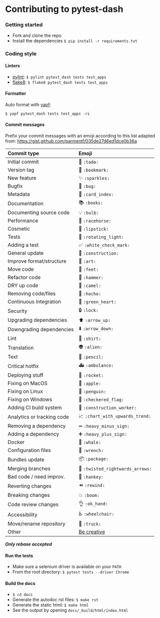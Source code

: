 # Contributing to pytest-dash

### Getting started

- Fork and clone the repo
- Install the dependencies
`$ pip install -r requirements.txt`

### Coding style

#### Linters

- [pylint](https://www.pylint.org/): 
`$ pylint pytest_dash tests test_apps`
- [flake8](http://flake8.pycqa.org/en/latest/): 
`$ flake8 pytest_dash tests test_apps`

#### Formatter 

Auto format with [yapf](https://github.com/google/yapf):

`$ yapf pytest_dash tests test_apps -ri`

#### Commit messages

Prefix your commit messages with an emoji according to this list adapted from:
https://gist.github.com/parmentf/035de27d6ed1dce0b36a

|   Commit type              | Emoji                                         |
|:---------------------------|:----------------------------------------------|
| Initial commit             | :tada: `:tada:`                               |
| Version tag                | :bookmark: `:bookmark:`                       |
| New feature                | :sparkles: `:sparkles:`                       |
| Bugfix                     | :bug: `:bug:`                                 |
| Metadata                   | :card_index: `:card_index:`                   |
| Documentation              | :books: `:books:`                             |
| Documenting source code    | :bulb: `:bulb:`                               |
| Performance                | :racehorse: `:racehorse:`                     |
| Cosmetic                   | :lipstick: `:lipstick:`                       |
| Tests                      | :rotating_light: `:rotating_light:`           |
| Adding a test              | :white_check_mark: `:white_check_mark:`       |
| General update             | :construction: `:construction:`               |
| Improve format/structure   | :art: `:art:`                                 |
| Move code                  | :feet: `:feet:`                               |
| Refactor code              | :hammer: `:hammer:`                           |
| DRY up code                | :camel: `:camel:`                             |
| Removing code/files        | :hocho: `:hocho:`                             |
| Continuous Integration     | :green_heart: `:green_heart:`                 |
| Security                   | :lock: `:lock:`                               |
| Upgrading dependencies     | :arrow_up: `:arrow_up:`                       |
| Downgrading dependencies   | :arrow_down: `:arrow_down:`                   |
| Lint                       | :shirt: `:shirt:`                             |
| Translation                | :alien: `:alien:`                             |
| Text                       | :pencil: `:pencil:`                           |
| Critical hotfix            | :ambulance: `:ambulance:`                     |
| Deploying stuff            | :rocket: `:rocket:`                           |
| Fixing on MacOS            | :apple: `:apple:`                             |
| Fixing on Linux            | :penguin: `:penguin:`                         |
| Fixing on Windows          | :checkered_flag: `:checkered_flag:`           |
| Adding CI build system     | :construction_worker: `:construction_worker:` |
| Analytics or tracking code | :chart_with_upwards_trend: `:chart_with_upwards_trend:` |
| Removing a dependency      | :heavy_minus_sign: `:heavy_minus_sign:`       |
| Adding a dependency        | :heavy_plus_sign: `:heavy_plus_sign:`         |
| Docker                     | :whale: `:whale:`                             |
| Configuration files        | :wrench: `:wrench:`                           |
| Bundles update             | :package: `:package:`                         |
| Merging branches           | :twisted_rightwards_arrows: `:twisted_rightwards_arrows:` |
| Bad code / need improv.    | :hankey: `:hankey:`                           |
| Reverting changes          | :rewind: `:rewind:`                           |
| Breaking changes           | :boom: `:boom:`                               |
| Code review changes        | :ok_hand: `:ok_hand:`                         |
| Accessibility              | :wheelchair: `:wheelchair:`                   |
| Move/rename repository     | :truck: `:truck:`                             |
| Other                      | [Be creative](http://www.emoji-cheat-sheet.com/)  |

_**Only rebase accepted**_

#### Run the tests

- Make sure a selenium driver is available on your `PATH`
- From the root directory: `$ pytest tests --driver Chrome`

#### Build the docs

- `$ cd docs`
- Generate the autodoc rst files: `$ make rst`
- Generate the static html: `$ make html`
- See the output by opening `docs/_build/html/index.html`
